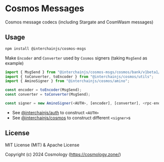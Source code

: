 # Cosmos Messages

Cosmos message codecs (including Stargate and CosmWasm messages)

## Usage

```sh
npm install @interchainjs/cosmos-msgs
```

Make `Encoder` and `Converter` used by `Cosmos` signers (taking `MsgSend` as example)

```ts
import { MsgSend } from "@interchainjs/cosmos-msgs/cosmos/bank/v1beta1/tx";
import { toConverter, toEncoder } from "@interchainjs/cosmos/utils";
import { AminoSigner } from "@interchainjs/cosmos/amino";

const encoder = toEncoder(MsgSend);
const converter = toConverter(MsgSend);

const signer = new AminoSigner(<AUTH>, [encoder], [converter], <rpc-endpoint>);
```

- See [@interchainjs/auth](/packages/auth/README.md) to construct `<AUTH>`
- See [@interchainjs/cosmos](/packages/cosmos/README.md) to construct different `<signer>`s

## License

MIT License (MIT) & Apache License

Copyright (c) 2024 Cosmology (https://cosmology.zone/)